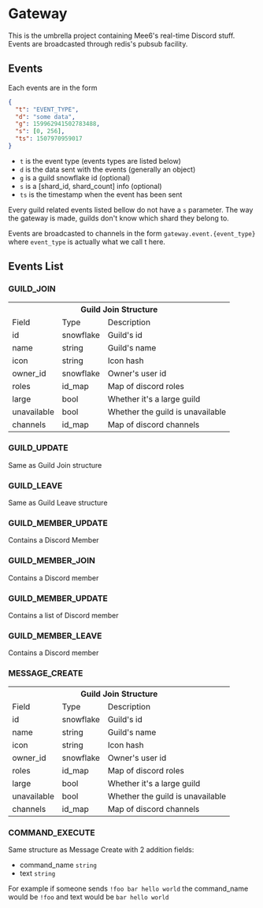# Gateway

This is the umbrella project containing Mee6's real-time Discord stuff. Events are broadcasted through redis's pubsub facility.

## Events

Each events are in the form

```json
{
  "t": "EVENT_TYPE",
  "d": "some data",
  "g": 159962941502783488,
  "s": [0, 256],
  "ts": 1507970959017
}
```

- `t` is the event type (events types are listed below)
- `d` is the data sent with the events (generally an object)
- `g` is a guild snowflake id (optional)
- `s` is a [shard_id, shard_count] info (optional)
- `ts` is the timestamp when the event has been sent

Every guild related events listed bellow do not have a `s` parameter. The way the gateway is made, guilds don't know which shard they belong to.

Events are broadcasted to channels in the form `gateway.event.{event_type}` where `event_type` is actually what we call t here.

## Events List

### GUILD_JOIN
<table>
  <tr>
    <th colspan="3">Guild Join Structure</th>
  </tr>
  <tr>
    <td>Field</td>
    <td>Type</td>
    <td>Description</td>
  </tr>
  <tr>
    <td>id</td>
    <td>snowflake</td>
    <td>Guild's id</td>
  </tr>
  <tr>
    <td>name</td>
    <td>string</td>
    <td>Guild's name</td>
  </tr>
  <tr>
    <td>icon</td>
    <td>string</td>
    <td>Icon hash</td>
  </tr>
  <tr>
    <td>owner_id</td>
    <td>snowflake</td>
    <td>Owner's user id</td>
  </tr>
  <tr>
    <td>roles</td>
    <td>id_map</td>
    <td>Map of discord roles</td>
  </tr>
  <tr>
    <td>large</td>
    <td>bool</td>
    <td>Whether it's a large guild</td>
  </tr>
  <tr>
    <td>unavailable</td>
    <td>bool</td>
    <td>Whether the guild is unavailable</td>
  </tr>
  <tr>
    <td>channels</td>
    <td>id_map</td>
    <td>Map of discord channels</td>
  </tr>
</table>

### GUILD_UPDATE

Same as Guild Join structure

### GUILD_LEAVE

Same as Guild Leave structure

### GUILD_MEMBER_UPDATE

Contains a Discord Member

### GUILD_MEMBER_JOIN

Contains a Discord member

### GUILD_MEMBER_UPDATE

Contains a list of Discord member

### GUILD_MEMBER_LEAVE

Contains a Discord member

### MESSAGE_CREATE

<table>
  <tr>
    <th colspan="3">Guild Join Structure</th>
  </tr>
  <tr>
    <td>Field</td>
    <td>Type</td>
    <td>Description</td>
  </tr>
  <tr>
    <td>id</td>
    <td>snowflake</td>
    <td>Guild's id</td>
  </tr>
  <tr>
    <td>name</td>
    <td>string</td>
    <td>Guild's name</td>
  </tr>
  <tr>
    <td>icon</td>
    <td>string</td>
    <td>Icon hash</td>
  </tr>
  <tr>
    <td>owner_id</td>
    <td>snowflake</td>
    <td>Owner's user id</td>
  </tr>
  <tr>
    <td>roles</td>
    <td>id_map</td>
    <td>Map of discord roles</td>
  </tr>
  <tr>
    <td>large</td>
    <td>bool</td>
    <td>Whether it's a large guild</td>
  </tr>
  <tr>
    <td>unavailable</td>
    <td>bool</td>
    <td>Whether the guild is unavailable</td>
  </tr>
  <tr>
    <td>channels</td>
    <td>id_map</td>
    <td>Map of discord channels</td>
  </tr>
</table>

### COMMAND_EXECUTE

Same structure as Message Create with 2 addition fields:

- command_name `string`
- text `string`

For example if someone sends `!foo bar hello world` the command_name would be `!foo` and text would be `bar hello world` 

